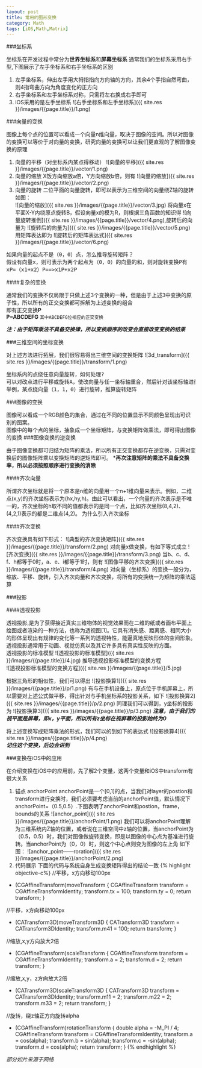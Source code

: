 ```yaml
---
layout: post
title: 常用的图形变换
category: Math
tags: [iOS,Math,Matrix]
---
```


###坐标系  

坐标系在开发过程中常分为**世界坐标系**和**屏幕坐标系**
通常我们的坐标系采用右手型,下图展示了左手坐标系和右手坐标系的区别  
1. 左手坐标系，伸出左手用大拇指指向方向轴的方向，其余4个手指自然弯曲，则4指弯曲方向为角度变化的正方向
2. 右手坐标系和左手坐标系对称，只需将左右换成右手即可  
3. iOS采用的是左手坐标系
![右手坐标系和左手坐标系]({{ site.res }}/images/{{page.title}}/1.png)

###向量的变换

图像上每个点的位置可以看成一个向量n维向量，取决于图像的空间。所以对图像的变换可以等价于对向量的变换，研究向量的变换可以让我们更直观的了解图像变换的原理
1. 向量的平移（对坐标系内某点得移动）
![向量的平移]({{ site.res }}/images/{{page.title}}/vector/1.png)
2. 向量的缩放
X饭方向缩放a倍，Y方向缩放b倍，则有
![向量的缩放]({{ site.res }}/images/{{page.title}}/vector/2.png)
3. 向量的旋转 
二位平面的向量旋转，即可以表示为三维空间的向量绕Z轴的旋转
如图：  
![向量的缩放]({{ site.res }}/images/{{page.title}}/vector/3.jpg)
将向量x在平面X-Y内绕原点旋转B，假设向量x的模为R，则根据三角函数的知识得
![向量旋转推倒]({{ site.res }}/images/{{page.title}}/vector/4.png),旋转后的向量为
![旋转后的向量为]({{ site.res }}/images/{{page.title}}/vector/5.png)
用矩阵表达即为
![旋转后的矩阵表达式]({{ site.res }}/images/{{page.title}}/vector/6.png)

<pre>
如果向量的起点不是（0，0）点，怎么推导旋转矩阵？
假设有向量x，则可表示为两个起点为（0，0）的向量的和，则对旋转变换P有
xP=（x1+x2）P==>x1P+x2P
</pre>


####复杂的变换

通常我们的变换不仅局限于只做上述3个变换的一种，但是由于上述3中变换的原子性，所以所有的正交变换都可拆解为上述变换的组合  
即有正交变换**P**  
**P=ABCDEFG**
`其中ABCDEFG位相应的正交变换`

***注：由于矩阵乘法不具备交换律，所以变换顺序的改变会直接改变变换的结果***

###三维空间的坐标变换

对上述方法进行拓展，我们很容易得出三维空间的变换矩阵
![3d_transform]({{ site.res }}/images/{{page.title}}/transform/1.png)

<pre>
坐标系内的点绕任意向量旋转，如何处理?
可以对改点进行平移或旋转A，使改向量与任一坐标轴重合，然后针对该坐标轴进行旋转。旋转接受后，再对旋转后的做逆变换，即乘以inv（A）
举例，某点绕向量（1，1，0）进行旋转，推算旋转矩阵
</pre>

###图像的变换

图像可以看成一个RGB颜色的集合，通过在不同的位置显示不同颜色呈现出可识别的图案。  
图像中的每个点的坐标，抽象成一个坐标矩阵，与变换矩阵做乘法，即可得出图像的变换
###图像变换的逆变换

由于图像变换都可归结为矩阵的乘法，所以所有正交变换都存在逆变换，只需对变换后的图像矩阵乘以变换矩阵的逆矩阵即可。
***再次注意矩阵的乘法不具备交换率，所以必须按照顺序进行变换的消除**

####齐次向量

所谓齐次坐标就是将一个原本是n维的向量用一个n+1维向量来表示。例如，二维点(x,y)的齐次坐标表示为(hx,hy,h)。由此可以看出，一个向量的齐次表示是不唯一的，齐次坐标的h取不同的值都表示的是同一个点，比如齐次坐标(8,4,2)、(4,2,1)表示的都是二维点(4,2)。
为什么引入齐次坐标

####齐次变换

齐次变换具有如下形式：
![典型的齐次变换矩阵]({{ site.res }}/images/{{page.title}}/transform/2.png)
对向量x做变换，有如下等式成立
![齐次变换]({{ site.res }}/images/{{page.title}}/transform/3.png)
当b、c、d、f、h都等于0时，a、e、i都等于1时，则有
![图像平移的齐次变换]({{ site.res }}/images/{{page.title}}/transform/4.png)
对向量（坐标系）的变换一般分为，缩放、平移、旋转，引入齐次向量和齐次变换，将所有的变换统一为矩阵的乘法运算

###投影

####透视投影

透视投影,是为了获得接近真实三维物体的视觉效果而在二维的纸或者画布平面上绘图或者渲染的一种方法，也称为透视图[1]。它具有消失感、距离感、相同大小的形体呈现出有规律的变化等一系列的透视特性，能逼真地反映形体的空间形象。透视投影通常用于动画、视觉仿真以及其它许多具有真实性反映的方面。  
透视投影的标准模型
![透视投影的标准模型]({{ site.res }}/images/{{page.title}}/4.jpg)
推导透视投影标准模型的变换方程  
![透视投影标准模型的变换方程]({{ site.res }}/images/{{page.title}}/5.jpg)

根据三角形的相似性，我们可以得出
![投影换算1]({{ site.res }}/images/{{page.title}}/p/1.png)
有与在手机设备上，原点位于手机屏幕上，所以需要对上述公式做平移，得出针对与手机坐标系的投影关系，如下
![投影换算2]({{ site.res }}/images/{{page.title}}/p/2.png)
同理我们可以得到，y坐标的投影为
![投影换算3]({{ site.res }}/images/{{page.title}}/p/3.png)
***注意，由于我们的视平面是屏幕，即x，y平面，所以所有z坐标在视屏幕的投影始终为0***

将上述变换写成矩阵乘法的形式，我们可以的到如下的表达式
![投影换算4]({{ site.res }}/images/{{page.title}}/p/4.png)         
***记住这个变换，后边会讲到***


###变换在iOS中的应用

在介绍变换在iOS中的应用前，先了解2个变量，这两个变量和iOS中transform有很大关系
1. 锚点
anchorPoint anchorPoint是一个[0,1]的点，当我们对layer的postion和transform进行变换时，我们必须要考虑当前的anchorPoint值，默认情况下anchorPoint=（0.5,0.5）.下图表明了anchorPoint和postion，frame，bounds的关系
![anchor_point]({{ site.res }}/images/{{page.title}}/anchorPoint/1.png)
我们可以将anchorPoint理解为三维系统内Z轴的位置，或者说在三维空间中z轴的位置，当anchorPoint为（0.5，0.5）时，我们对图像做旋转变换，即是以图像的中心点为基准进行旋转。当anchorPoint为（0，0）时，则这个中心点则变为图像的左上角
如下图：
![anchor_point——roration]({{ site.res }}/images/{{page.title}}/anchorPoint/2.png)
2. 代码展示
下面的代码与系统自身生成变换矩阵得出的结论一致
{% highlight objective-c%}
//平移，x方向移动100px
- (CGAffineTransform)moveTransform
{
    CGAffineTransform transform = CGAffineTransformIdentity;
    transform.tx = 100;
    transform.ty = 0;
    return transform;
}

//平移，x方向移动100px
- (CATransform3D)moveTransform3D
{
    CATransform3D transform = CATransform3DIdentity;
    transform.m41 = 100;
    return transform;
}

//缩放,x,y方向放大2倍
- (CGAffineTransform)scaleTransform
{
    CGAffineTransform transform = CGAffineTransformIdentity;
    transform.a = 2;
    transform.d = 2;
    return transform;
}

//缩放,x,y，z方向放大2倍
- (CATransform3D)scaleTransform3D
{
    CATransform3D transform = CATransform3DIdentity;
    transform.m11 = 2;
    transform.m22 = 2;
    transform.m33 = 2;
    return transform;
}

//旋转，绕z轴正方向旋转alpha
- (CGAffineTransform)rotationTransform
{
    double alpha = -M_PI / 4;
    CGAffineTransform transform = CGAffineTransformIdentity;
    transform.a = cos(alpha);
    transform.b = sin(alpha);
    transform.c = -sin(alpha);
    transform.d = cos(alpha);
    return transform;
}
{% endhighlight %}

*部分如片来源于网络*






